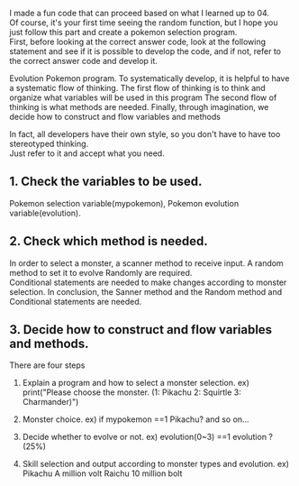 I made a fun code that can proceed based on what I learned up to 04.  
Of course, it's your first time seeing the random function, but I hope you just follow this part and create a pokemon selection program.  
First, before looking at the correct answer code, look at the following statement and see if it is possible to develop the code, and if not, refer to the correct answer code and develop it. 

Evolution Pokemon program.
To systematically develop, it is helpful to have a systematic flow of thinking. 
The first flow of thinking is to think and organize what variables will be used in this program
The second flow of thinking is what methods are needed.
Finally, through imagination, we decide how to construct and flow variables and methods 

In fact, all developers have their own style, so you don't have to have too stereotyped thinking.  
Just refer to it and accept what you need.

## 1. Check the variables to be used. 

Pokemon selection variable(mypokemon), Pokemon evolution variable(evolution).

## 2. Check which method is needed. 

In order to select a monster, a scanner method to receive input. 
A random method to set it to evolve Randomly are required.  
Conditional statements are needed to make changes according to monster selection. 
In conclusion, the Sanner method and the Random method and Conditional statements are needed. 

## 3. Decide how to construct and flow variables and methods. 

There are four steps 

1. Explain a program and how to select a monster selection. 
ex) print("Please choose the monster. (1: Pikachu 2: Squirtle 3: Charmander)") 

2. Monster choice. 
ex) if mypokemon ==1 Pikachu? and so on... 

3. Decide whether to evolve or not. 
ex) evolution(0~3) ==1 evolution ? (25%) 

4. Skill selection and output according to monster types and evolution. 
ex) Pikachu A million volt Raichu 10 million bolt 

